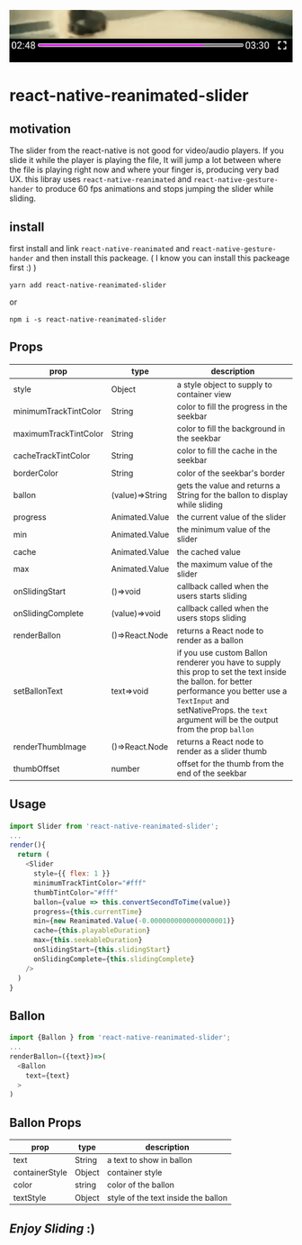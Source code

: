![](./examples/capture.gif)

# react-native-reanimated-slider


## motivation
The slider from the react-native is not good for video/audio players. If you slide it while the player is playing the file, It will jump a lot between where the file is playing right now and where your finger is, producing very bad UX. this libray uses `react-native-reanimated` and `react-native-gesture-hander`  to produce 60 fps animations and stops jumping the slider while sliding.


## install
first install and link `react-native-reanimated` and `react-native-gesture-hander` and then install this packeage. ( I know you can install this packeage first :) )

```
yarn add react-native-reanimated-slider
```
or 

```
npm i -s react-native-reanimated-slider
```

## Props
| prop                  | type            | description                                                                                                                                                                                                                              |
| --------------------- | --------------- | ---------------------------------------------------------------------------------------------------------------------------------------------------------------------------------------------------------------------------------------- |
| style                 | Object          | a style object to supply to container view                                                                                                                                                                                               |
| minimumTrackTintColor | String          | color to fill the progress in the seekbar                                                                                                                                                                                                |
| maximumTrackTintColor | String          | color to fill the background in the seekbar                                                                                                                                                                                              |
| cacheTrackTintColor   | String          | color to fill the cache in the seekbar                                                                                                                                                                                                   |
| borderColor           | String          | color of the seekbar's  border                                                                                                                                                                                                           |
| ballon                | (value)=>String | gets the value and returns a String for the ballon to display while sliding                                                                                                                                                              |
| progress              | Animated.Value  | the current value of the slider                                                                                                                                                                                                          |
| min                   | Animated.Value  | the minimum value of the slider                                                                                                                                                                                                          |
| cache                 | Animated.Value  | the cached value                                                                                                                                                                                                                         |
| max                   | Animated.Value  | the maximum value of the slider                                                                                                                                                                                                          |
| onSlidingStart        | ()=>void        | callback called when the users starts sliding                                                                                                                                                                                            |
| onSlidingComplete     | (value)=>void   | callback called when the users stops sliding                                                                                                                                                                                             |
| renderBallon          | ()=>React.Node  | returns a React node to render as a ballon                                                                                                                                                                                             |
| setBallonText         | text=>void      | if you use custom Ballon renderer you have to supply this prop to set the text inside the ballon. for better performance you better use a `TextInput` and setNativeProps. the `text` argument will be the output from the prop  `ballon`                                                                                                                                                                                              |
| renderThumbImage      | ()=>React.Node  | returns a React node to render as a slider thumb                                                                                                                                                                                             |                                                                 
| thumbOffset           | number          | offset for the thumb from the end of the seekbar



## Usage
```js
import Slider from 'react-native-reanimated-slider';
...
render(){
  return (
    <Slider
      style={{ flex: 1 }}
      minimumTrackTintColor="#fff"
      thumbTintColor="#fff"
      ballon={value => this.convertSecondToTime(value)}
      progress={this.currentTime}
      min={new Reanimated.Value(-0.0000000000000000001)}
      cache={this.playableDuration}
      max={this.seekableDuration}
      onSlidingStart={this.slidingStart}
      onSlidingComplete={this.slidingComplete}
    />
  )
}
```

## Ballon
```js
import {Ballon } from 'react-native-reanimated-slider';
...
renderBallon=({text})=>(
  <Ballon 
    text={text}
  >
)
```

## Ballon Props

| prop           | type   | description                         |
| -------------- | ------ | ----------------------------------- |
| text           | String | a text to show in ballon            |
| containerStyle | Object | container style                     |
| color          | string | color of the ballon                 |
| textStyle      | Object | style of the text inside the ballon |


##  *Enjoy Sliding* :)

